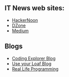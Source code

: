 IT News web sites:
-------
- [HackerNoon](https://hackernoon.com)
- [DZone](https://dzone.com)
- [Medium](https://medium.com)


Blogs
-----
- [Coding Explorer Blog](http://www.codingexplorer.com)
- [Use your Loaf Blog](https://useyourloaf.com)
- [Real Life Programming](https://reallifeprogramming.com)
